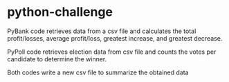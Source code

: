 # python-challenge

PyBank code retrieves data from a csv file and calculates the total profit/losses, average profit/loss, greatest increase, and greatest decrease.

PyPoll code retrieves election data from csv file and counts the votes per candidate to determine the winner.

Both codes write a new csv file to summarize the obtained data
